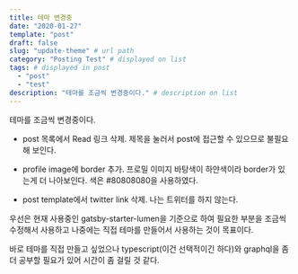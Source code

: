 ```yaml
---
title: 테마 변경중
date: "2020-01-27"
template: "post"
draft: false
slug: "update-theme" # url path
category: "Posting Test" # displayed on list
tags: # displayed in post
  - "post"
  - "test"
description: "테마를 조금씩 변경중이다." # description on list
---
```


테마를 조금씩 변경중이다. 

* post 목록에서 Read 링크 삭제. 제목을 눌러서 post에 접근할 수 있으므로 불필요해 보인다.

* profile image에 border 추가. 프로밀 이미지 바탕색이 하얀색이라 border가 있는게 더 나아보인다. 색은 #80808080을 사용하였다.

* post template에서 twitter link 삭제. 나는 트위터를 하지 않는다.

우선은 현재 사용중인 gatsby-starter-lumen을 기준으로 하여 필요한 부분을 조금씩 수정해서 사용하고 나중에는 직접 테마를 만들어서 사용하는 것이 목표이다.

바로 테마를 직접 만들고 싶었으나 typescript(이건 선택적이긴 하다)와 graphql을 좀 더 공부할 필요가 있어 시간이 좀 걸릴 것 같다.
